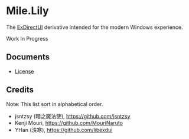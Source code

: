 ﻿# Mile.Lily

The [ExDirectUI](https://github.com/jsntzsy/ExDirectUI4.1) derivative intended
for the modern Windows experience.

Work In Progress

## Documents

- [License](License.md)

## Credits

Note: This list sort in alphabetical order.

- jsntzsy (暗之魔法使), https://github.com/jsntzsy
- Kenji Mouri, https://github.com/MouriNaruto
- YHan (泆寒), https://github.com/libexdui
